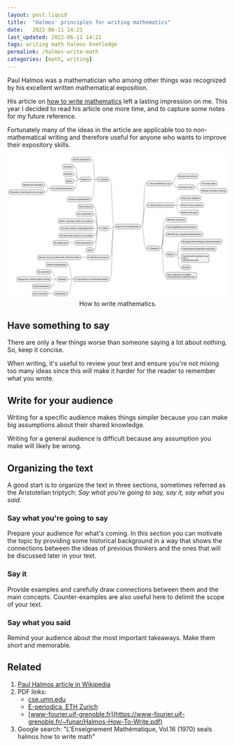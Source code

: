 ```yaml
---
layout: post.liquid
title:  "Halmos' principles for writing mathematics"
date:   2022-06-11 14:21
last_updated: 2022-06-11 14:21
tags: writing math halmos knetledge
permalink: /halmos-write-math
categories: [math, writing]
---
```

Paul Halmos was a mathematician who among other things was recognized by his excellent
written mathematical exposition.

His article on [how to write mathematics](#related) left a lasting impression on me. This
year I
decided to read his article one more time, and to capture some notes for my
future reference.

Fortunately many of the ideas in the article are applicable too to non-mathematical
writing and therefore useful for anyone who wants to improve their expository skills.

<div style="text-align: center">
    <img src="/assets/images/halmos-write-math.png">
    <figcaption>How to write mathematics.</figcaption>
</div>


## Have something to say

There are only a few things worse than someone saying a lot about nothing. So, keep it
concise.

When writing, it's useful to review your text and ensure you're not mixing too many
ideas since this will make it harder for the reader to remember what you wrote.


## Write for your audience

Writing for a specific audience makes things simpler because you can make big
assumptions about their shared knowledge.

Writing for a general audience is difficult because any assumption you make will likely
be wrong.

## Organizing the text

A good start is to organize the text in three sections, sometimes referred as the
Aristotelian triptych: _Say what you're going to say, say it, say what you said_.

### Say what you're going to say

Prepare your audience for what's coming. In this section you can motivate the topic by
providing some historical background in a way that shows the connections between the
ideas of previous thinkers and the ones that will be discussed later in your text.


### Say it

Provide examples and carefully draw connections between them and the main concepts.
Counter-examples are also useful here to delimit the scope of your text.


### Say what you said

Remind your audience about the most important takeaways. Make them short and memorable.


## Related

1. [Paul Halmos article in Wikipedia](https://en.wikipedia.org/wiki/Paul_Halmos)
2. PDF links:
   - [cse.umn.edu](https://www-users.cse.umn.edu/~cberkesc/5385/Spring2018/halmosWrite.pdf)
   - [E-periodica, ETH Zurich](https://www.e-periodica.ch/digbib/view?lang=en&pid=ens-001%3A1970%3A16%3A%3A295#278)
   - [www-fourier.ujf-grenoble.fr](https://www-fourier.ujf-grenoble.fr/~funar/Halmos-How-To-Write.pdf)
3. Google search: "L'Enseignement Mathématique, Vol.16 (1970) seals halmos how to write math"
